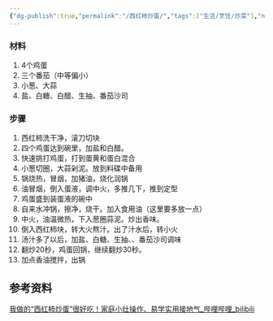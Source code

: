 ```yaml
---
{"dg-publish":true,"permalink":"/西红柿炒蛋/","tags":["生活/烹饪/炒菜"],"noteIcon":""}
---
```


### 材料
1. 4个鸡蛋
2. 三个番茄（中等偏小）
3. 小葱、大蒜
4. 盐、白糖、白醋、生抽、番茄沙司

### 步骤
1. 西红柿洗干净，滚刀切块
2. 四个鸡蛋达到碗里，加盐和白醋。
3. 快速挑打鸡蛋，打到蛋黄和蛋白混合
4. 小葱切圈，大蒜剁泥。放到料碟中备用
5. 锅烧热，冒烟，加猪油，烧化润锅
6. 油冒烟，倒入蛋液，调中火，多推几下，推到定型
7. 鸡蛋盛到装蛋液的碗中
8. 自来水冲锅，擦净，烧干。加入食用油（这里要多放一点）
9. 中火，油温微热，下入葱圈蒜泥。炒出香味。
10. 倒入西红柿块，转大火熬汁。出了汁水后，转小火
11. 汤汁多了以后，加盐、白糖、生抽、、番茄沙司调味
12. 翻炒20秒，鸡蛋回锅，继续翻炒30秒。
13. 加点香油搅拌，出锅


## 参考资料
[我做的“西红柿炒蛋”很好吃！家庭小灶操作、易学实用接地气_哔哩哔哩_bilibili](https://www.bilibili.com/video/BV1iS4y1U7u6)